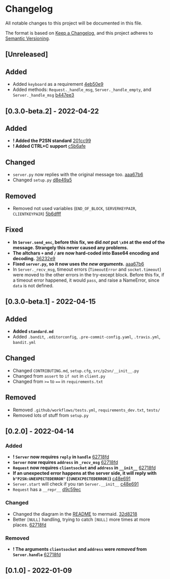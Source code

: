 # Changelog

All notable changes to this project will be documented in this file.

The format is based on [Keep a Changelog](https://keepachangelog.com/en/1.0.0/),
and this project adheres to [Semantic Versioning](https://semver.org/spec/v2.0.0.html).

## [Unreleased]

## Added

- Added `keyboard` as a requirement [4eb50e9](https://github.com/koviubi56/p2sn/commit/4eb50e96f7d341c04fe9bc72037eb8e4bbbc03b4#diff-4d7c51b1efe9043e44439a949dfd92e5827321b34082903477fd04876edb7552R1)
- Added methods: `Request._handle_msg`, `Server._handle_empty`, and `Server._handle_msg` [b447ee3](https://github.com/koviubi56/p2sn/commit/b447ee3ee5a9af2635b79d8a5727c229541fbdf0)

## [0.3.0-beta.2] - 2022-04-22

## Added

- **! Added the P2SN standard** [201cc99](https://github.com/koviubi56/p2sn/commit/201cc9934b183f6a44c8047e3ceec5e2c7f25016#diff-80bce7270a622fc11d4c0242a2d342937ec565661e8d98f4a2d2d66f43d38157)
- **! Added CTRL+C support** [c5b6afe](https://github.com/koviubi56/p2sn/commit/c5b6afeaea2c9fb9f1dc857938a79a1f77545938#diff-8740706cc305b0ad918cd3c3385650f61d71d11ce22fabc08f7afa184fae64edR486-R506)

## Changed

- `server.py` now replies with the original message too. [aaa67b6](https://github.com/koviubi56/p2sn/commit/aaa67b6c60cefcde85b51e264e46e505902ad032#diff-791d4d41d3718d15d49180f3aacc8370b8cab07383f0d35b2713651cc0adfe46R10-R11)
- Changed `setup.py` [d8e49a5](https://github.com/koviubi56/p2sn/commit/d8e49a511b7b50ad36767ab4bbc3b60356401359#diff-60f61ab7a8d1910d86d9fda2261620314edcae5894d5aaa236b821c7256badd7)

## Removed

- Removed not used variables (`END_OF_BLOCK`, `SERVERKEYPAIR`, `CLIENTKEYPAIR`) [5b6dfff](https://github.com/koviubi56/p2sn/commit/5b6dfff29286e72901cb1ca8c815a21dbe3245e2#diff-8740706cc305b0ad918cd3c3385650f61d71d11ce22fabc08f7afa184fae64edL45-L54)

## Fixed

- **In `Server.send_enc`, before this fix, we did _not_ put `\x04` at the end of the message. Strangely this never caused any problems.**
- **The altchars `+` and `/` are now hard-coded into Base64 encoding and decoding.** [36232e9](https://github.com/koviubi56/p2sn/commit/36232e9f38a3d4fe8d75ca7a757acd3e26771005)
- **Fixed `server.py`, so it now uses _the new arguments_.** [aaa67b6](https://github.com/koviubi56/p2sn/commit/aaa67b6c60cefcde85b51e264e46e505902ad032#diff-791d4d41d3718d15d49180f3aacc8370b8cab07383f0d35b2713651cc0adfe46R8)
- In `Server._recv_msg`, timeout errors (`TimeoutError` and `socket.timeout`) were moved to the other errors in the try-except block. Before this fix, if a timeout error happened, it would `pass`, and raise a NameError, since `data` is not defined.

## [0.3.0-beta.1] - 2022-04-15

## Added

- **Added `standard.md`**
- Added `.bandit`, `.editorconfig`, `.pre-commit-config.yaml`, `.travis.yml`, `bandit.yml`

## Changed

- Changed `CONTRIBUTING.md`, `setup.cfg`, `src/p2sn/__init__.py`
- Changed from `assert` to `if not` in `client.py`
- Changed from `>=` to `==` in `requirements.txt`

## Removed

- Removed `.github/workflows/tests.yml`, `requirements_dev.txt`, `tests/`
- Removed lots of stuff from `setup.py`

## [0.2.0] - 2022-04-14

### Added

- **! `Server` now requires `reply` in `handle`** [62718fd](https://github.com/koviubi56/p2sn/commit/62718fd2011263e4920ef7fbcd10da6c579d3c33#diff-8740706cc305b0ad918cd3c3385650f61d71d11ce22fabc08f7afa184fae64edR446)
- **`Server` now requires `address` in `_recv_msg`** [62718fd](https://github.com/koviubi56/p2sn/commit/62718fd2011263e4920ef7fbcd10da6c579d3c33#diff-8740706cc305b0ad918cd3c3385650f61d71d11ce22fabc08f7afa184fae64edR215)
- **`Request` now requires `clientsocket` and `address` in `__init__`** [62718fd](https://github.com/koviubi56/p2sn/commit/62718fd2011263e4920ef7fbcd10da6c579d3c33#diff-8740706cc305b0ad918cd3c3385650f61d71d11ce22fabc08f7afa184fae64edR70-R77)
- **If an unexpected error happens at the server side, it will reply with `b"P2SN:UNEXPECTEDERROR"` (`[UNEXCPECTEDERROR]`)** [c48e691](https://github.com/koviubi56/p2sn/commit/c48e69185adf186e8fb3defe120086f9d8297753#diff-8740706cc305b0ad918cd3c3385650f61d71d11ce22fabc08f7afa184fae64edR402-R411)
- `Server.start` will check if you ran `Server.__init__` [c48e691](https://github.com/koviubi56/p2sn/commit/c48e69185adf186e8fb3defe120086f9d8297753#diff-8740706cc305b0ad918cd3c3385650f61d71d11ce22fabc08f7afa184fae64edR473-R477)
- `Request` has a `__repr__` [d9c59ec](https://github.com/koviubi56/p2sn/commit/d9c59ec3b05d5f07f16ed41871993c6463805f2a#diff-8740706cc305b0ad918cd3c3385650f61d71d11ce22fabc08f7afa184fae64edR112-R120)

### Changed

- Changed the diagram in the [README](README.md) to mermaid. [32d8218](https://github.com/koviubi56/p2sn/commit/32d821830354e7e7c51c0d775a25f7a4d62f9df9#diff-b335630551682c19a781afebcf4d07bf978fb1f8ac04c6bf87428ed5106870f5R20-R31)
- Better `[NULL]` handling, trying to catch `[NULL]` more times at more places. [62718fd](https://github.com/koviubi56/p2sn/commit/62718fd2011263e4920ef7fbcd10da6c579d3c33)

### Removed

- **! The arguments `clientsocket` and `address` were _removed_ from `Server.handle`** [62718fd](https://github.com/koviubi56/p2sn/commit/62718fd2011263e4920ef7fbcd10da6c579d3c33#diff-8740706cc305b0ad918cd3c3385650f61d71d11ce22fabc08f7afa184fae64edL369-L370)

## [0.1.0] - 2022-01-09
